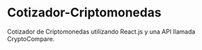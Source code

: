 # Cotizador-Criptomonedas

Cotizador de Criptomonedas utilizando React.js y una API llamada CryptoCompare.

